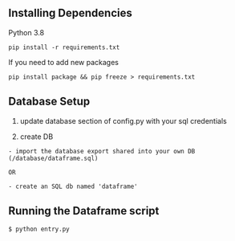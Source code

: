 ## Installing Dependencies

Python 3.8

```
pip install -r requirements.txt
```

If you need to add new packages
```
pip install package && pip freeze > requirements.txt
```


## Database Setup

1) update database section of config.py with your sql credentials


2) create DB

```
- import the database export shared into your own DB (/database/dataframe.sql)

OR

- create an SQL db named 'dataframe'
```

## Running the Dataframe script

```
$ python entry.py
```

